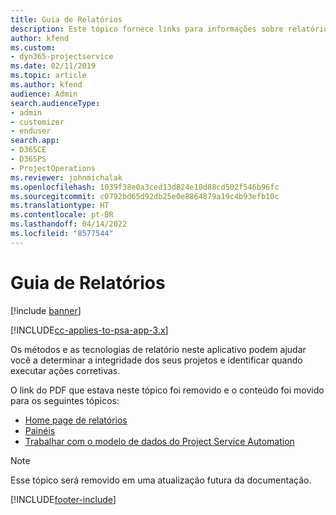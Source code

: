 ```yaml
---
title: Guia de Relatórios
description: Este tópico fornece links para informações sobre relatórios.
author: kfend
ms.custom:
- dyn365-projectservice
ms.date: 02/11/2019
ms.topic: article
ms.author: kfend
audience: Admin
search.audienceType:
- admin
- customizer
- enduser
search.app:
- D365CE
- D365PS
- ProjectOperations
ms.reviewer: johnmichalak
ms.openlocfilehash: 1039f38e0a3ced13d824e10d88cd502f546b96fc
ms.sourcegitcommit: c0792bd65d92db25e0e8864879a19c4b93efb10c
ms.translationtype: HT
ms.contentlocale: pt-BR
ms.lasthandoff: 04/14/2022
ms.locfileid: "8577544"
---
```

# <a name="reporting-guide"></a>Guia de Relatórios

[!include [banner](../../includes/psa-now-project-operations.md)]

[!INCLUDE[cc-applies-to-psa-app-3.x](../../includes/cc-applies-to-psa-app-3x.md)]

Os métodos e as tecnologias de relatório neste aplicativo podem ajudar você a determinar a integridade dos seus projetos e identificar quando executar ações corretivas. 

O link do PDF que estava neste tópico foi removido e o conteúdo foi movido para os seguintes tópicos:

- [Home page de relatórios](../reports-reporting-dynamics-365-project-service.md)
- [Painéis](../reports-dashboards.md)
- [Trabalhar com o modelo de dados do Project Service Automation](../reports-working-project-service-data-model.md)

> [!NOTE]
> Esse tópico será removido em uma atualização futura da documentação. 


[!INCLUDE[footer-include](../../includes/footer-banner.md)]
